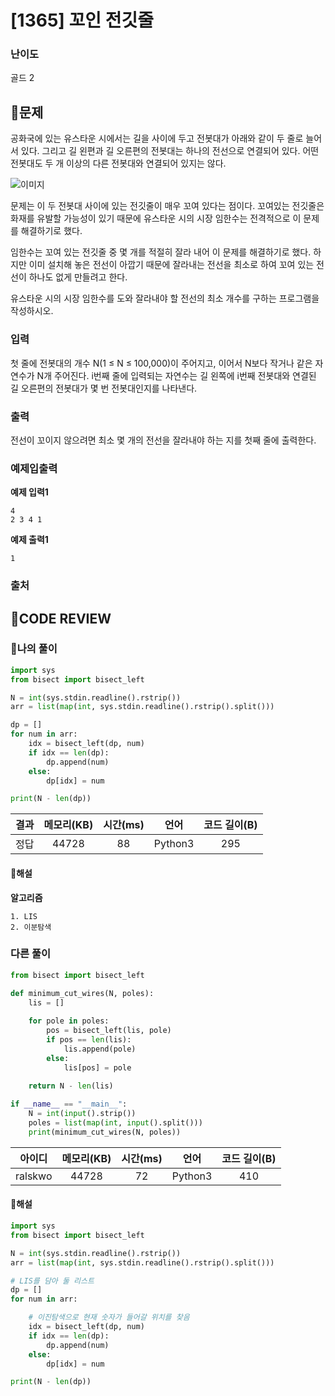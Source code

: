 # [1365] 꼬인 전깃줄

### **난이도**
골드 2
## **📝문제**
공화국에 있는 유스타운 시에서는 길을 사이에 두고 전봇대가 아래와 같이 두 줄로 늘어서 있다. 그리고 길 왼편과 길 오른편의 전봇대는 하나의 전선으로 연결되어 있다. 어떤 전봇대도 두 개 이상의 다른 전봇대와 연결되어 있지는 않다.

![이미지](https://onlinejudgeimages.s3-ap-northeast-1.amazonaws.com/upload/201004/picpicpicpicpicpicpicp.JPG)

문제는 이 두 전봇대 사이에 있는 전깃줄이 매우 꼬여 있다는 점이다. 꼬여있는 전깃줄은 화재를 유발할 가능성이 있기 때문에 유스타운 시의 시장 임한수는 전격적으로 이 문제를 해결하기로 했다.

임한수는 꼬여 있는 전깃줄 중 몇 개를 적절히 잘라 내어 이 문제를 해결하기로 했다. 하지만 이미 설치해 놓은 전선이 아깝기 때문에 잘라내는 전선을 최소로 하여 꼬여 있는 전선이 하나도 없게 만들려고 한다.

유스타운 시의 시장 임한수를 도와 잘라내야 할 전선의 최소 개수를 구하는 프로그램을 작성하시오.
### **입력**
첫 줄에 전봇대의 개수 N(1 ≤ N ≤ 100,000)이 주어지고, 이어서 N보다 작거나 같은 자연수가 N개 주어진다. i번째 줄에 입력되는 자연수는 길 왼쪽에 i번째 전봇대와 연결된 길 오른편의 전봇대가 몇 번 전봇대인지를 나타낸다.
### **출력**
전선이 꼬이지 않으려면 최소 몇 개의 전선을 잘라내야 하는 지를 첫째 줄에 출력한다.
### **예제입출력**

**예제 입력1**

```
4
2 3 4 1
```

**예제 출력1**

```
1
```
### **출처**

## **🧐CODE REVIEW**

### **🧾나의 풀이**

```python
import sys
from bisect import bisect_left

N = int(sys.stdin.readline().rstrip())
arr = list(map(int, sys.stdin.readline().rstrip().split()))

dp = []
for num in arr:
    idx = bisect_left(dp, num)
    if idx == len(dp):
        dp.append(num)
    else:
        dp[idx] = num

print(N - len(dp))
```

결과	| 메모리(KB) |	시간(ms) |	언어 |	코드 길이(B)
:----:|:-----:|:-----:|:-----:|:--------:
정답|44728|88|Python3|295
#### **📝해설**

**알고리즘**
```
1. LIS
2. 이분탐색
```

### **다른 풀이**

```python
from bisect import bisect_left

def minimum_cut_wires(N, poles):
    lis = []
    
    for pole in poles:
        pos = bisect_left(lis, pole)
        if pos == len(lis):
            lis.append(pole)
        else:
            lis[pos] = pole
    
    return N - len(lis)

if __name__ == "__main__":
    N = int(input().strip())
    poles = list(map(int, input().split()))
    print(minimum_cut_wires(N, poles))
```

아이디 | 메모리(KB) |	시간(ms) |	언어 |	코드 길이(B) 
:-----:|:-----:|:-----:|:----:|:--------:
ralskwo|44728|72|Python3|410
#### **📝해설**

```python
import sys
from bisect import bisect_left

N = int(sys.stdin.readline().rstrip())
arr = list(map(int, sys.stdin.readline().rstrip().split()))

# LIS를 담아 둘 리스트
dp = []
for num in arr:

    # 이진탐색으로 현재 숫자가 들어갈 위치를 찾음
    idx = bisect_left(dp, num)
    if idx == len(dp):
        dp.append(num)
    else:
        dp[idx] = num

print(N - len(dp))
```
